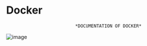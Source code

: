 # Docker
                              *DOCUMENTATION OF DOCKER*
![image](https://github.com/nitish7562/Docker/assets/110687449/8f4a5d5d-3987-46c7-875b-00dc8207c359)


